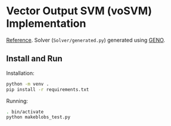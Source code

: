 # Vector Output SVM (voSVM) Implementation
[Reference](https://eprints.soton.ac.uk/261157/1/vosvm_2.pdf).
Solver (`Solver/generated.py`) generated using [GENO](https://www.geno-project.org/).

## Install and Run
Installation:
```bash
python -m venv .
pip install -r requirements.txt
```
Running:
```bash
. bin/activate
python makeblobs_test.py
```
